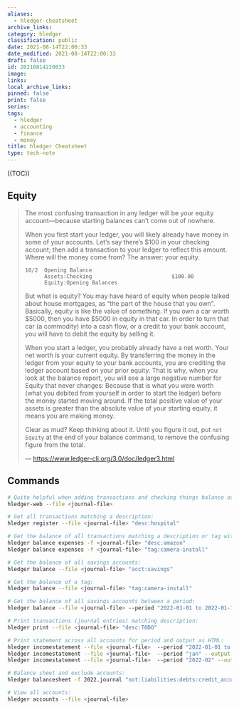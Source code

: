 ```yaml
---
aliases:
  - hledger-cheatsheet
archive_links: 
category: hledger
classification: public
date: 2021-08-14T22:00:33
date_modified: 2021-08-14T22:00:33
draft: false
id: 20210814220033
image: 
links: 
local_archive_links: 
pinned: false
print: false
series: 
tags:
  - hledger
  - accounting
  - finance
  - money
title: hledger Cheatsheet
type: tech-note
---
```


((TOC))

## Equity

> The most confusing transaction in any ledger will be your equity account—because starting balances can’t come out of nowhere.
>
> When you first start your ledger, you will likely already have money in some of your accounts. Let’s say there’s $100 in your checking account; then add a transaction to your ledger to reflect this amount. Where will the money come from? The answer: your equity.
>
> ```ledger
> 10/2  Opening Balance
>    	Assets:Checking                         $100.00
>   	Equity:Opening Balances
> ```
> 
> But what is equity? You may have heard of equity when people talked about house mortgages, as “the part of the house that you own”. Basically, equity is like the value of something. If you own a car worth $5000, then you have $5000 in equity in that car. In order to turn that car (a commodity) into a cash flow, or a credit to your bank account, you will have to debit the equity by selling it.
>
> When you start a ledger, you probably already have a net worth. Your net worth is your current equity. By transferring the money in the ledger from your equity to your bank accounts, you are crediting the ledger account based on your prior equity. That is why, when you look at the balance report, you will see a large negative number for Equity that never changes: Because that is what you were worth (what you debited from yourself in order to start the ledger) before the money started moving around. If the total positive value of your assets is greater than the absolute value of your starting equity, it means you are making money.
>
> Clear as mud? Keep thinking about it. Until you figure it out, put `not Equity` at the end of your balance command, to remove the confusing figure from the total.
> 
> — https://www.ledger-cli.org/3.0/doc/ledger3.html

## Commands

```sh
# Quite helpful when adding transactions and checking things balance as you go:
hledger-web --file <journal-file>

# Get all transactions matching a description:
hledger register --file <journal-file> "desc:hospital"

# Get the balance of all transactions matching a description or tag with a breakdown by account:
hledger balance expenses -f <journal-file> "desc:amazon"
hledger balance expenses -f <journal-file> "tag:camera-install"

# Get the balance of all savings accounts:
hledger balance --file <journal-file> "acct:savings"

# Get the balance of a tag:
hledger balance --file <journal-file> "tag:camera-install"

# Get the balance of all savings accounts between a period:
hledger balance --file <journal-file> --period "2022-01-01 to 2022-01-18" "acct:savings"

# Print transactions (journal entries) matching description:
hledger print --file <journal-file> "desc:TODO"

# Print statement across all accounts for period and output as HTML:
hledger incomestatement --file <journal-file>  --period "2022-01-01 to 2022-01-31" --output-file income_statement.html
hledger incomestatement --file <journal-file>  --period "jan" --output-file income_statement.html
hledger incomestatement --file <journal-file>  --period "2022-02" --output-file income_statement.html

# Balance sheet and exclude accounts:
hledger balancesheet -f 2022.journal "not:liabilities:debts:credit_account:example" "not:liabilities:debts:loans:example"

# View all accounts:
hledger accounts --file <journal-file>
```

